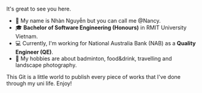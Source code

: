It's great to see you here.
- 👋 My name is Nhàn Nguyễn but you can call me @Nancy.
- 🎓 **Bachelor of Software Engineering (Honours)** in RMIT University Vietnam.
- 💻 Currently, I'm working for National Australia Bank (NAB) as a **Quality Engineer (QE)**.
- 👀 My hobbies are about badminton, food&drink, travelling and landscape photography.

This Git is a little world to publish every piece of works that I've done through my uni life.
Enjoy!

<!---
julliannah/julliannah is a ✨ special ✨ repository because its `README.md` (this file) appears on your GitHub profile.
You can click the Preview link to take a look at your changes.
--->
